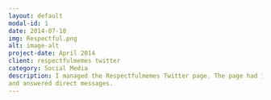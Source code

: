 ```yaml
---
layout: default
modal-id: 1
date: 2014-07-18
img: Respectful.png
alt: image-alt
project-date: April 2014
client: respectfulmemes twitter
category: Social Media
description: I managed the Respectfulmemes Twitter page. The page had 1 million followers when I started and now has 1.9 million. I created and curated memes, liked comments
and answered direct messages. 
---
```

